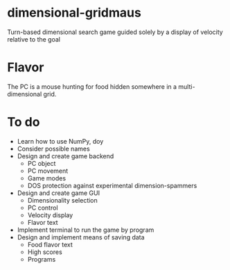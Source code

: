 # dimensional-gridmaus
Turn-based dimensional search game guided solely by a display of velocity relative to the goal

# Flavor
The PC is a mouse hunting for food hidden somewhere in a multi-dimensional grid.

# To do
* Learn how to use NumPy, doy
* Consider possible names
* Design and create game backend
  * PC object
  * PC movement
  * Game modes
  * DOS protection against experimental dimension-spammers
* Design and create game GUI
  * Dimensionality selection
  * PC control
  * Velocity display
  * Flavor text
* Implement terminal to run the game by program
* Design and implement means of saving data
  * Food flavor text
  * High scores
  * Programs
